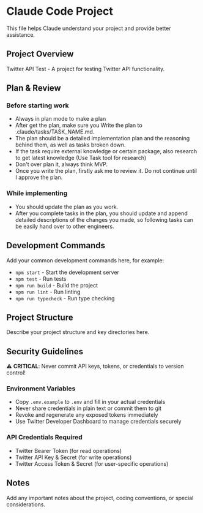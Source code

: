 # Claude Code Project

This file helps Claude understand your project and provide better assistance.

## Project Overview
Twitter API Test - A project for testing Twitter API functionality.

## Plan & Review
### Before starting work
-   Always in plan mode to make a plan
-   After get the plan, make sure you Write the plan to .claude/tasks/TASK_NAME.md.
-   The plan should be a detailed implementation plan and the reasoning behind them, as well as tasks broken down.
-   If the task require external knowledge or certain package, also research to get latest knowledge (Use Task tool for research)
-  Don't over plan it, always think MVP.
-   Once you write the plan, firstly ask me to review it. Do not continue until I approve the plan.
### While implementing
- You should update the plan as you work.
- After you complete tasks in the plan, you should update and append detailed descriptions of the changes you made, so following tasks can be easily hand over to other engineers.

## Development Commands
Add your common development commands here, for example:
- `npm start` - Start the development server
- `npm test` - Run tests
- `npm run build` - Build the project
- `npm run lint` - Run linting
- `npm run typecheck` - Run type checking

## Project Structure
Describe your project structure and key directories here.

## Security Guidelines
⚠️ **CRITICAL**: Never commit API keys, tokens, or credentials to version control!

### Environment Variables
- Copy `.env.example` to `.env` and fill in your actual credentials
- Never share credentials in plain text or commit them to git
- Revoke and regenerate any exposed tokens immediately
- Use Twitter Developer Dashboard to manage credentials securely

### API Credentials Required
- Twitter Bearer Token (for read operations)
- Twitter API Key & Secret (for write operations)
- Twitter Access Token & Secret (for user-specific operations)

## Notes
Add any important notes about the project, coding conventions, or special considerations.